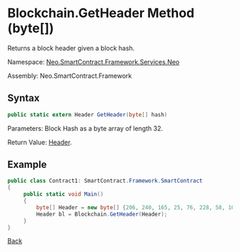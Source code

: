 # Blockchain.GetHeader Method (byte[])

Returns a block header given a block hash.

Namespace: [Neo.SmartContract.Framework.Services.Neo](../../neo.md)

Assembly: Neo.SmartContract.Framework

## Syntax

```c#
public static extern Header GetHeader(byte[] hash)
```

Parameters: Block Hash as a byte array of length 32.

Return Value: [Header](../Header.md).

## Example

```c#
public class Contract1: SmartContract.Framework.SmartContract
{
     public static void Main()
     {
         byte[] Header = new byte[] {206, 240, 165, 25, 76, 228, 58, 100, 117, 184, 213, 171, 61, 96, 34, 234, 129, 116, 60, 71, 11, 231, 143, 195, 123, 5, 190, 250, 182, 14, 152};
         Header bl = Blockchain.GetHeader(Header);
     }
}
```



[Back](../Blockchain.md)
